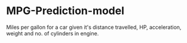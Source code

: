 # MPG-Prediction-model
Miles per gallon for a car given it's distance travelled, HP, acceleration, weight and no. of cylinders in engine. 
